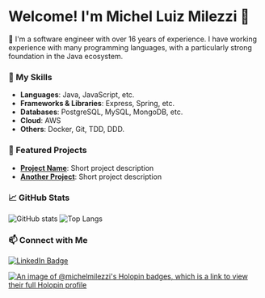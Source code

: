 # Welcome! I'm Michel Luiz Milezzi 👋

🚀 I'm a software engineer with over 16 years of experience. I have working experience with many programming languages, with a particularly strong foundation in the Java ecosystem.

### 🌟 My Skills
- **Languages**: Java, JavaScript, etc.
- **Frameworks & Libraries**: Express, Spring, etc.
- **Databases**: PostgreSQL, MySQL, MongoDB, etc.
- **Cloud**: AWS
- **Others**: Docker, Git, TDD, DDD.

### 🚧 Featured Projects
- **[Project Name](https://github.com/username/project1)**: Short project description
- **[Another Project](https://github.com/username/project2)**: Short project description

### 📈 GitHub Stats
![GitHub stats](https://github-readme-stats.vercel.app/api?username=michelmilezzi&show_icons=true&theme=tokyonight)
![Top Langs](https://github-readme-stats.vercel.app/api/top-langs/?username=michelmilezzi&layout=compact&theme=tokyonight)

### 📫 Connect with Me
[![LinkedIn Badge](https://img.shields.io/badge/LinkedIn-Profile-blue)](https://linkedin.com/in/michelmilezzi)


[![An image of @michelmilezzi's Holopin badges, which is a link to view their full Holopin profile](https://holopin.me/michelmilezzi)](https://holopin.io/@michelmilezzi)
